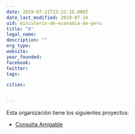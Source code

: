 ```yaml
---
date: 2019-07-21T23:22:18.000Z
date_last_modified: 2019-07-24
uid: ministerio-de-economia-de-peru
title: "X"
legal_name: 
description: ""
org_type: 
website: 
year_founded: 
facebook: 
twitter: 
tags:

cities: 


---
```


Esta organización tiene los siguientes proyectos:

- [Consulta Amigable](/proyectos/consulta-amigable)
